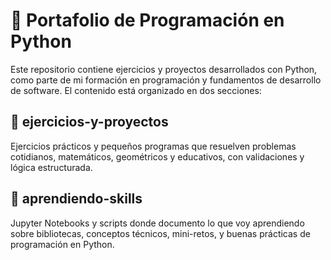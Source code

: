# 🐍 Portafolio de Programación en Python

Este repositorio contiene ejercicios y proyectos desarrollados con Python, como parte de mi formación en programación y fundamentos de desarrollo de software. El contenido está organizado en dos secciones:

## 📁 ejercicios-y-proyectos
Ejercicios prácticos y pequeños programas que resuelven problemas cotidianos, matemáticos, geométricos y educativos, con validaciones y lógica estructurada.

## 📁 aprendiendo-skills
Jupyter Notebooks y scripts donde documento lo que voy aprendiendo sobre bibliotecas, conceptos técnicos, mini-retos, y buenas prácticas de programación en Python.
